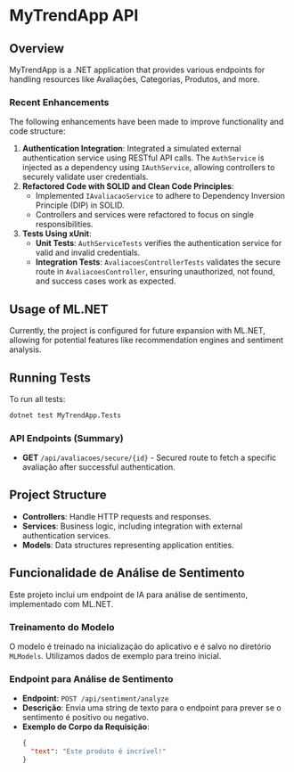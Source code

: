 
# MyTrendApp API

## Overview
MyTrendApp is a .NET application that provides various endpoints for handling resources like Avaliações, Categorias, Produtos, and more.

### Recent Enhancements
The following enhancements have been made to improve functionality and code structure:

1. **Authentication Integration**: Integrated a simulated external authentication service using RESTful API calls. The `AuthService` is injected as a dependency using `IAuthService`, allowing controllers to securely validate user credentials.
2. **Refactored Code with SOLID and Clean Code Principles**:
   - Implemented `IAvaliacaoService` to adhere to Dependency Inversion Principle (DIP) in SOLID.
   - Controllers and services were refactored to focus on single responsibilities.
3. **Tests Using xUnit**:
   - **Unit Tests**: `AuthServiceTests` verifies the authentication service for valid and invalid credentials.
   - **Integration Tests**: `AvaliacoesControllerTests` validates the secure route in `AvaliacoesController`, ensuring unauthorized, not found, and success cases work as expected.

## Usage of ML.NET
Currently, the project is configured for future expansion with ML.NET, allowing for potential features like recommendation engines and sentiment analysis.

## Running Tests
To run all tests:
```bash
dotnet test MyTrendApp.Tests
```

### API Endpoints (Summary)
- **GET** `/api/avaliacoes/secure/{id}` - Secured route to fetch a specific avaliação after successful authentication.

## Project Structure
- **Controllers**: Handle HTTP requests and responses.
- **Services**: Business logic, including integration with external authentication services.
- **Models**: Data structures representing application entities.


## Funcionalidade de Análise de Sentimento

Este projeto inclui um endpoint de IA para análise de sentimento, implementado com ML.NET.

### Treinamento do Modelo
O modelo é treinado na inicialização do aplicativo e é salvo no diretório `MLModels`. Utilizamos dados de exemplo para treino inicial.

### Endpoint para Análise de Sentimento
- **Endpoint**: `POST /api/sentiment/analyze`
- **Descrição**: Envia uma string de texto para o endpoint para prever se o sentimento é positivo ou negativo.
- **Exemplo de Corpo da Requisição**:
  ```json
  {
    "text": "Este produto é incrível!"
  }
  ```
